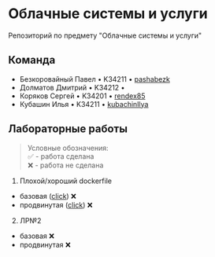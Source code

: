 # Облачные системы и услуги
Репозиторий по предмету "Облачные системы и услуги"

## Команда

* Безкоровайный Павел • K34211 • [pashabezk](https://github.com/pashabezk)
* Долматов Дмитрий • K34212 •
* Коряков Сергей • K34201 • [rendex85](https://github.com/rendex85)
* Кубашин Илья • K34211 • [kubachinIlya](https://github.com/kubachinIlya)

## Лабораторные работы

> Условные обозначения:<br/>
> ✅ - работа сделана<br/>
> ❌ - работа не сделана

1. Плохой/хороший dockerfile
* базовая ([click](/Lab1/Base)) ❌
* продвинутая ([click](/Lab1/Pro)) ❌

2. ЛР№2
* базовая ❌
* продвинутая ❌